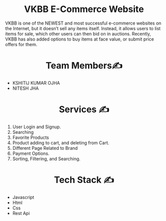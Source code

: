 <h1 align="center">  VKBB E-Commerce Website </h1>

VKBB is one of the NEWEST and most successful e-commerce websites on the Internet, but it doesn’t sell any items itself. Instead, it allows users to list items for sale, which other users can then bid on in auctions. Recently, VKBB has also added options to buy items at face value, or submit price offers for them.



<h1 align="center"> Team Members✍️ </h1>

<ul>
 <li>KSHITIJ KUMAR OJHA</li>
  <li> NITESH JHA </li>


 </ul>
<h1 align="center"> Services ✍️ </h1>

 
<ol>
 <li> User Login and Signup. </li>
  <li> Searching </li>
  <li> Favorite Products </li>
  <li> Product adding to cart, and deleting from Cart. </li>
  <li> Different Page Related to Brand</li>
  <li> Payment Options. </li>
 <li> Sorting, Filtering, and Searching. </li>
 
 </ol>
 
 
 
<h1 align="center"> Tech Stack️ ✍️ </h1>


<ul>
 <li>Javascript </li>
  <li>Html </li>
  <li>Css </li>
 <li>Rest Api </li>
 </ul>
